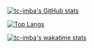 [![tc-imba's GitHub stats](https://github-readme-stats-peach-two.vercel.app/api?username=tc-imba&show_icons=true&theme=github_dark)](https://github.com/anuraghazra/github-readme-stats)

[![Top Langs](https://github-readme-stats-peach-two.vercel.app/api/top-langs/?username=tc-imba&langs_count=10&layout=compact&theme=github_dark)](https://github.com/anuraghazra/github-readme-stats)

[![tc-imba's wakatime stats](https://github-readme-stats-peach-two.vercel.app/api/wakatime?username=tcimba&layout=compact&theme=github_dark)](https://github.com/anuraghazra/github-readme-stats)
